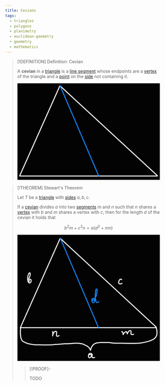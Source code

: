 ```yaml
---
title: Cevians
tags:
  - triangles
  - polygons
  - planimetry
  - euclidean-geometry
  - geometry
  - mathematics
---
```


>[!DEFINITION] Definition: Cevian
>
>A **cevian** in a [triangle](../index.md) is a [line segment](../../../../Curves/Straight%20Lines/Line%20Segments.md) whose endpoints are a [vertex](../../index.md) of the triangle and a [point](../../../../Euclidean%20Space/Points%20vs%20Vectors/index.md) on the [side](../../index.md) not containing it.
>
>![cevian](res/cevian.jpg)
>

>[!THEOREM] Stewart's Theorem
>
>Let $T$ be a [triangle](../index.md) with [sides](../../index.md) $a,b,c$.
>
>If a [cevian](./index.md) divides $a$ into two [segments](../../../../Curves/Straight%20Lines/Line%20Segments.md) $m$ and $n$ such that $n$ shares a [vertex](../../index.md) with $b$ and $m$ shares a vertex with $c$, then for the length $d$ of the cevian it holds that
>
>$$b^2 m + c^2 n = a(d^2 + mn)$$
>
>![Stewart's Theorem](res/Stewart's%20Theorem.jpg)
>
>>[!PROOF]-
>>
>>TODO
>>
>